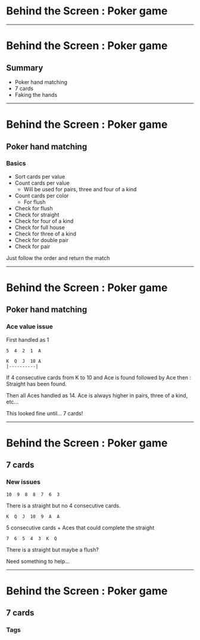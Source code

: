 # Behind the Screen : Poker game
---
# Behind the Screen : Poker game

## Summary

  * Poker hand matching
  * 7 cards
  * Faking the hands

---
# Behind the Screen : Poker game

## Poker hand matching

### Basics

  * Sort cards per value
  * Count cards per value
    * Will be used for pairs, three and four of a kind
  * Count cards per color
    * For flush
  * Check for flush
  * Check for straight
  * Check for four of a kind
  * Check for full house
  * Check for three of a kind
  * Check for double pair
  * Check for pair

Just follow the order and return the match

---
# Behind the Screen : Poker game

## Poker hand matching

### Ace value issue

First handled as 1

    5  4  2  1  A

    K  Q  J  10 A
    |----------|

If 4 consecutive cards from K to 10 and Ace is found followed by Ace then :
Straight has been found.

Then all Aces handled as 14. Ace is always higher in pairs, three of a kind, etc...

This looked fine until... 7 cards!

---
# Behind the Screen : Poker game

## 7 cards

### New issues

    10  9  8  8  7  6  3

There is a straight but no 4 consecutive cards.

    K  Q  J  10  9  A  A

5 consecutive cards + Aces that could complete the straight

    7  6  5  4  3  K  Q

There is a straight but maybe a flush?

Need something to help...

---
# Behind the Screen : Poker game

## 7 cards

### Tags
